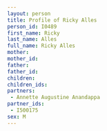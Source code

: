 ```yaml
---
layout: person
title: Profile of Ricky Alles
person_id: I0489
first_name: Ricky
last_name: Alles
full_name: Ricky Alles
mother: 
mother_id: 
father: 
father_id: 
children:
children_ids:
partners:
 - Annette Augustine Anandappa
partner_ids:
 - I500175
sex: M
---
```


